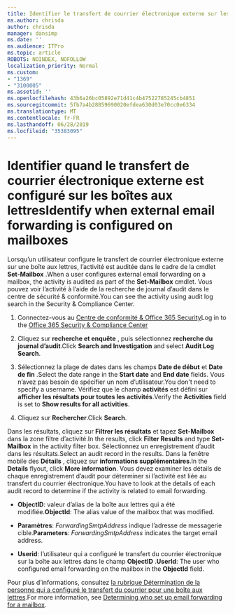 ```yaml
---
title: Identifier le transfert de courrier électronique externe sur les boîtes aux lettres dans les journaux d’audit
ms.author: chrisda
author: chrisda
manager: dansimp
ms.date: ''
ms.audience: ITPro
ms.topic: article
ROBOTS: NOINDEX, NOFOLLOW
localization_priority: Normal
ms.custom:
- "1369"
- "3100005"
ms.assetid: ''
ms.openlocfilehash: 43b6a26bc05892e71d41c4b47522785245cb4851
ms.sourcegitcommit: 5fb7a4b28859690020efdea630d03e70cc0e6334
ms.translationtype: MT
ms.contentlocale: fr-FR
ms.lasthandoff: 06/28/2019
ms.locfileid: "35383095"
---
```

# <a name="identify-when-external-email-forwarding-is-configured-on-mailboxes"></a><span data-ttu-id="8dbf1-102">Identifier quand le transfert de courrier électronique externe est configuré sur les boîtes aux lettres</span><span class="sxs-lookup"><span data-stu-id="8dbf1-102">Identify when external email forwarding is configured on mailboxes</span></span>

<span data-ttu-id="8dbf1-103">Lorsqu’un utilisateur configure le transfert de courrier électronique externe sur une boîte aux lettres, l’activité est auditée dans le cadre de la cmdlet **Set-Mailbox** .</span><span class="sxs-lookup"><span data-stu-id="8dbf1-103">When a user configures external email forwarding on a mailbox, the activity is audited as part of the **Set-Mailbox** cmdlet.</span></span> <span data-ttu-id="8dbf1-104">Vous pouvez voir l’activité à l’aide de la recherche de journal d’audit dans le centre de sécurité & conformité.</span><span class="sxs-lookup"><span data-stu-id="8dbf1-104">You can see the activity using audit log search in the Security & Compliance Center.</span></span>

1. <span data-ttu-id="8dbf1-105">Connectez-vous au [Centre de conformité & Office 365 Security](https://protection.office.com/)</span><span class="sxs-lookup"><span data-stu-id="8dbf1-105">Log in to the [Office 365 Security & Compliance Center](https://protection.office.com/)</span></span>

2. <span data-ttu-id="8dbf1-106">Cliquez sur **recherche et enquête** , puis sélectionnez **recherche du journal d’audit**.</span><span class="sxs-lookup"><span data-stu-id="8dbf1-106">Click **Search and Investigation** and select **Audit Log Search**.</span></span>

3. <span data-ttu-id="8dbf1-107">Sélectionnez la plage de dates dans les champs **Date de début** et **Date de fin** .</span><span class="sxs-lookup"><span data-stu-id="8dbf1-107">Select the date range in the **Start date** and **End date** fields.</span></span> <span data-ttu-id="8dbf1-108">Vous n’avez pas besoin de spécifier un nom d’utilisateur.</span><span class="sxs-lookup"><span data-stu-id="8dbf1-108">You don't need to specify a username.</span></span> <span data-ttu-id="8dbf1-109">Vérifiez que le champ **activités** est défini sur **afficher les résultats pour toutes les activités**.</span><span class="sxs-lookup"><span data-stu-id="8dbf1-109">Verify the **Activities** field is set to **Show results for all activities**.</span></span>

4. <span data-ttu-id="8dbf1-110">Cliquez sur **Rechercher**.</span><span class="sxs-lookup"><span data-stu-id="8dbf1-110">Click **Search**.</span></span>

<span data-ttu-id="8dbf1-111">Dans les résultats, cliquez sur **Filtrer les résultats** et tapez **Set-Mailbox** dans la zone filtre d’activité.</span><span class="sxs-lookup"><span data-stu-id="8dbf1-111">In the results, click **Filter Results** and type **Set-Mailbox** in the activity filter box.</span></span> <span data-ttu-id="8dbf1-112">Sélectionnez un enregistrement d’audit dans les résultats.</span><span class="sxs-lookup"><span data-stu-id="8dbf1-112">Select an audit record in the results.</span></span> <span data-ttu-id="8dbf1-113">Dans la fenêtre mobile des **Détails** , cliquez sur **informations supplémentaires**.</span><span class="sxs-lookup"><span data-stu-id="8dbf1-113">In the **Details** flyout, click **More information**.</span></span> <span data-ttu-id="8dbf1-114">Vous devez examiner les détails de chaque enregistrement d’audit pour déterminer si l’activité est liée au transfert du courrier électronique.</span><span class="sxs-lookup"><span data-stu-id="8dbf1-114">You have to look at the details of each audit record to determine if the activity is related to email forwarding.</span></span>

- <span data-ttu-id="8dbf1-115">**ObjectID**: valeur d’alias de la boîte aux lettres qui a été modifiée.</span><span class="sxs-lookup"><span data-stu-id="8dbf1-115">**ObjectId**: The alias value of the mailbox that was modified.</span></span>

- <span data-ttu-id="8dbf1-116">**Paramètres**: _ForwardingSmtpAddress_ indique l’adresse de messagerie cible.</span><span class="sxs-lookup"><span data-stu-id="8dbf1-116">**Parameters**: _ForwardingSmtpAddress_ indicates the target email address.</span></span>

- <span data-ttu-id="8dbf1-117">**Userid**: l’utilisateur qui a configuré le transfert du courrier électronique sur la boîte aux lettres dans le champ **ObjectID** .</span><span class="sxs-lookup"><span data-stu-id="8dbf1-117">**UserId**: The user who configured email forwarding on the mailbox in the **ObjectId** field.</span></span>

<span data-ttu-id="8dbf1-118">Pour plus d’informations, consultez [la rubrique Détermination de la personne qui a configuré le transfert du courrier pour une boîte aux lettres](https://docs.microsoft.com/office365/securitycompliance/auditing-troubleshooting-scenarios#determining-who-set-up-email-forwarding-for-a-mailbox).</span><span class="sxs-lookup"><span data-stu-id="8dbf1-118">For more information, see [Determining who set up email forwarding for a mailbox](https://docs.microsoft.com/office365/securitycompliance/auditing-troubleshooting-scenarios#determining-who-set-up-email-forwarding-for-a-mailbox).</span></span>
